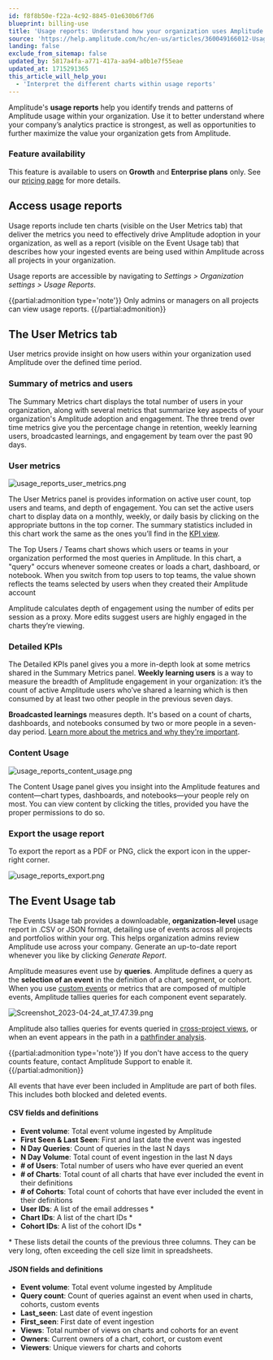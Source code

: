 ```yaml
---
id: f8f8b50e-f22a-4c92-8845-01e630b6f7d6
blueprint: billing-use
title: 'Usage reports: Understand how your organization uses Amplitude'
source: 'https://help.amplitude.com/hc/en-us/articles/360049166012-Usage-reports-Understand-how-your-organization-uses-Amplitude'
landing: false
exclude_from_sitemap: false
updated_by: 5817a4fa-a771-417a-aa94-a0b1e7f55eae
updated_at: 1715291365
this_article_will_help_you:
  - 'Interpret the different charts within usage reports'
---
```

Amplitude's **usage reports** help you identify trends and patterns of Amplitude usage within your organization. Use it to better understand where your company’s analytics practice is strongest, as well as opportunities to further maximize the value your organization gets from Amplitude. 

### Feature availability

This feature is available to users on **Growth** and **Enterprise plans** only. See our [pricing page](https://amplitude.com/pricing) for more details.

## Access usage reports

Usage reports include ten charts (visible on the User Metrics tab) that deliver the metrics you need to effectively drive Amplitude adoption in your organization, as well as a report (visible on the Event Usage tab) that describes how your ingested events are being used within Amplitude across all projects in your organization.

Usage reports are accessible by navigating to *Settings >* *Organization settings >* *Usage Reports*.

{{partial:admonition type='note'}}
 Only admins or managers on all projects can view usage reports.
{{/partial:admonition}}

## The User Metrics tab

User metrics provide insight on how users within your organization used Amplitude over the defined time period.

### Summary of metrics and users

The Summary Metrics chart displays the total number of users in your organization, along with several metrics that summarize key aspects of your organization's Amplitude adoption and engagement. The three trend over time metrics give you the percentage change in retention, weekly learning users, broadcasted learnings, and engagement by team over the past 90 days.

### User metrics

![usage_reports_user_metrics.png](/docs/output/img/billing-use/usage-reports-user-metrics-png.png)

The User Metrics panel is provides information on active user count, top users and teams, and depth of engagement. You can set the active users chart to display data on a monthly, weekly, or daily basis by clicking on the appropriate buttons in the top corner. The summary statistics included in this chart work the same as the ones you’ll find in the [KPI view](#detailed-kpis). 

The Top Users / Teams chart shows which users or teams in your organization performed the most queries in Amplitude. In this chart, a "query" occurs whenever someone creates or loads a chart, dashboard, or notebook. When you switch from top users to top teams, the value shown reflects the teams selected by users when they created their Amplitude account

Amplitude calculates depth of engagement using the number of edits per session as a proxy. More edits suggest users are highly engaged in the charts they’re viewing.

### Detailed KPIs

The Detailed KPIs panel gives you a more in-depth look at some metrics shared in the Summary Metrics panel. **Weekly learning users** is a way to measure the breadth of Amplitude engagement in your organization: it’s the count of active Amplitude users who’ve shared a learning which is then consumed by at least two other people in the previous seven days. 

**Broadcasted learnings** measures depth. It's based on a count of charts, dashboards, and notebooks consumed by two or more people in a seven-day period. [Learn more about the metrics and why they're important](https://amplitude.com/north-star/amplitudes-north-star-metric-and-inputs).

### Content Usage

![usage_reports_content_usage.png](/docs/output/img/billing-use/usage-reports-content-usage-png.png)  

The Content Usage panel gives you insight into the Amplitude features and content—chart types, dashboards, and notebooks—your people rely on most. You can view content by clicking the titles, provided you have the proper permissions to do so.

### Export the usage report

To export the report as a PDF or PNG, click the export icon in the upper-right corner.

![usage_reports_export.png](/docs/output/img/billing-use/usage-reports-export-png.png)

## The Event Usage tab

The Events Usage tab provides a downloadable, **organization-level** usage report in .CSV or JSON format, detailing use of events across all projects and portfolios within your org. This helps organization admins review Amplitude use across your company. Generate an up-to-date report whenever you like by clicking *Generate Report*.

Amplitude measures event use by **queries**. Amplitude defines a query as the **selection of an event** in the definition of a chart, segment, or cohort. When you use [custom events](/docs/analytics/charts/event-segmentation/event-segmentation-in-line-events) or metrics that are composed of multiple events,  Amplitude tallies queries for each component event separately.

![Screenshot_2023-04-24_at_17.47.39.png](/docs/output/img/billing-use/screenshot-2023-04-24-at-17-47-39-png.png)

Amplitude also tallies queries for events queried in [cross-project views](/docs/analytics/user-data-lookup), or when an event appears in the path in a [pathfinder analysis](/docs/analytics/charts/journeys/journeys-understand-paths).

{{partial:admonition type='note'}}
If you don't have access to the query counts feature, contact Amplitude Support to enable it.
{{/partial:admonition}}

All events that have ever been included in Amplitude are part of both files. This includes both blocked and deleted events.

#### CSV fields and definitions

* **Event volume**: Total event volume ingested by Amplitude
* **First Seen & Last Seen**: First and last date the event was ingested
* **N Day Queries**: Count of queries in the last N days
* **N Day Volume**: Total count of event ingestion in the last N days
* **# of Users**: Total number of users who have ever queried an event
* **# of Charts**: Total count of all charts that have ever included the event in their definitions
* **# of Cohorts**: Total count of cohorts that have ever included the event in their definitions
* **User IDs**: A list of the email addresses \*
* **Chart IDs**: A list of the chart IDs \*
* **Cohort IDs**: A list of the cohort IDs \*

\* These lists detail the counts of the previous three columns. They can be very long, often exceeding the cell size limit in spreadsheets.

#### JSON fields and definitions

* **Event volume**: Total event volume ingested by Amplitude
* **Query count**: Count of queries against an event when used in charts, cohorts, custom events
* **Last\_seen**: Last date of event ingestion
* **First\_seen**: First date of event ingestion
* **Views**: Total number of views on charts and cohorts for an event
* **Owners**: Current owners of a chart, cohort, or custom event
* **Viewers**: Unique viewers for charts and cohorts
